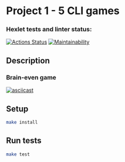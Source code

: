 # Project 1 - 5 CLI games

### Hexlet tests and linter status:
[![Actions Status](https://github.com/AslanAV/frontend-project-44/workflows/hexlet-check/badge.svg)](https://github.com/AslanAV/frontend-project-44/actions)
[![Maintainability](https://api.codeclimate.com/v1/badges/0fa038f07d87069b21f6/maintainability)](https://codeclimate.com/github/AslanAV/frontend-project-44/maintainability)

## Description

### Brain-even game
[![asciicast](https://asciinema.org/a/zxAVnpUQF56PE9PEH9fc7chyK.svg)](https://asciinema.org/a/zxAVnpUQF56PE9PEH9fc7chyK)


## Setup

```bash
make install
```

## Run tests

```bash
make test
```
